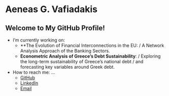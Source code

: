 # Aeneas G. Vafiadakis

## Welcome to My GitHub Profile!

- I’m currently working on:
  - **The Evolution of Financial Interconnections in the EU:
     / A Network Analysis Approach of the Banking Sectors.
  - **Econometric Analysis of Greece’s Debt Sustainability**:
     / Exploring the long-term sustainability of Greece’s national debt
     / and forecasting key variables around Greek debt.  
- How to reach me: ...
  - [GitHub](https://github.com/AineiasGV)
  - [LinkedIn](https://linkedin.com/in/aeneas-vafiadakis)
  - [Email](mailto:aineias.edu@gmail.com)
